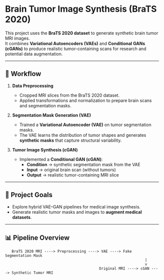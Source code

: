 # Brain Tumor Image Synthesis (BraTS 2020)

This project uses the **BraTS 2020 dataset** to generate synthetic brain tumor MRI images.  
It combines **Variational Autoencoders (VAEs)** and **Conditional GANs (cGANs)** to produce realistic tumor-containing scans for research and potential data augmentation.

---

## 📂 Workflow

1. **Data Preprocessing**
   - Cropped MRI slices from the BraTS 2020 dataset.
   - Applied transformations and normalization to prepare brain scans and segmentation masks.

2. **Segmentation Mask Generation (VAE)**
   - Trained a **Variational Autoencoder (VAE)** on tumor segmentation masks.
   - The VAE learns the distribution of tumor shapes and generates **synthetic masks** that capture structural variability.

3. **Tumor Image Synthesis (cGAN)**
   - Implemented a **Conditional GAN (cGAN)**:
     - **Condition** → synthetic segmentation mask from the VAE  
     - **Input** → original brain scan (without tumors)  
     - **Output** → realistic tumor-containing MRI slice

---

## 🎯 Project Goals
- Explore hybrid VAE–GAN pipelines for medical image synthesis.
- Generate realistic tumor masks and images to **augment medical datasets**.

---

## 📊 Pipeline Overview

```text
   BraTS 2020 MRI ----> Preprocessing ----> VAE ----> Fake Segmentation Mask
                                                                |
                                                                v
                                           Original MRI ----> cGAN ----> Synthetic Tumor MRI


